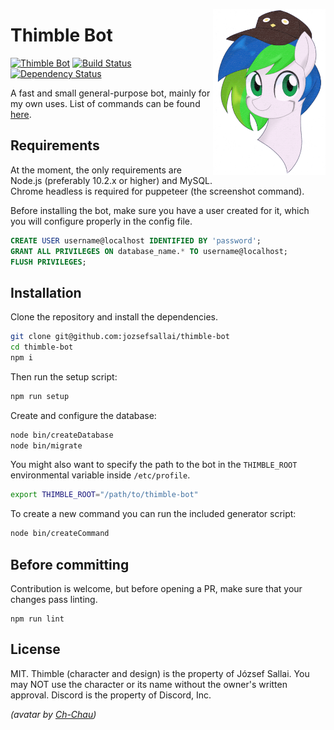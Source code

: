 <img src="assets/avatar.png" align="right" width="180px"> <h1>Thimble Bot</h1>

[![Thimble Bot](https://img.shields.io/badge/thimble-bot-blue.svg)](https://bot.thimble.cx)
[![Build Status](https://travis-ci.org/jozsefsallai/thimble-bot.svg?branch=master)](https://travis-ci.org/jozsefsallai/thimble-bot)
[![Dependency Status](https://david-dm.org/jozsefsallai/thimble-bot.svg)](https://david-dm.org/jozsefsallai/thimble-bot)

A fast and small general-purpose bot, mainly for my own uses. List of commands can be found [here](https://bot.thimble.cx/commands).

## Requirements

At the moment, the only requirements are Node.js (preferably 10.2.x or higher) and MySQL. Chrome headless is required for puppeteer (the screenshot command).

Before installing the bot, make sure you have a user created for it, which you will configure properly in the config file.

```sql
CREATE USER username@localhost IDENTIFIED BY 'password';
GRANT ALL PRIVILEGES ON database_name.* TO username@localhost;
FLUSH PRIVILEGES;
```

## Installation

Clone the repository and install the dependencies.

```sh
git clone git@github.com:jozsefsallai/thimble-bot
cd thimble-bot
npm i
```

Then run the setup script:

```sh
npm run setup
```

Create and configure the database:

```sh
node bin/createDatabase
node bin/migrate
```

You might also want to specify the path to the bot in the `THIMBLE_ROOT` environmental variable inside `/etc/profile`.
```sh
export THIMBLE_ROOT="/path/to/thimble-bot"
```

To create a new command you can run the included generator script:

```sh
node bin/createCommand
```

## Before committing

Contribution is welcome, but before opening a PR, make sure that your changes pass linting.

```
npm run lint
```

## License

MIT. Thimble (character and design) is the property of József Sallai. You may NOT use the character or its name without the owner's written approval. Discord is the property of Discord, Inc.

*(avatar by [Ch-Chau](https://www.deviantart.com/ch-chau/))*
